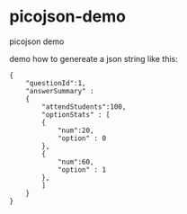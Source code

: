 # picojson-demo

picojson demo

demo how to genereate a json string like this:

    {
    	"questionId":1,
    	"answerSummary" :
    	{
    		"attendStudents":100,
    		"optionStats" : [
    		{
    			"num":20,
    			"option" : 0
    		},
    		{
    			"num":60,
    			"option" : 1
    		},
    		]
    	}
    }
    
